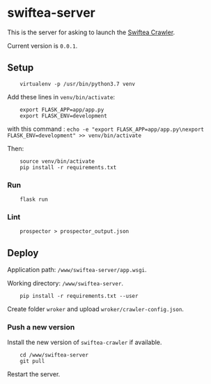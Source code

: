 # swiftea-server

This is the server for asking to launch the [Swiftea Crawler](https://github.com/Swiftea/Crawler).

Current version is `0.0.1`.

## Setup

		virtualenv -p /usr/bin/python3.7 venv

Add these lines in `venv/bin/activate`:

		export FLASK_APP=app/app.py
		export FLASK_ENV=development

with this command : `echo -e "export FLASK_APP=app/app.py\nexport FLASK_ENV=development" >> venv/bin/activate`

Then:

		source venv/bin/activate
		pip install -r requirements.txt

### Run

		flask run

### Lint

		prospector > prospector_output.json

## Deploy

Application path: `/www/swiftea-server/app.wsgi`.

Working directory: `/www/swiftea-server`.

		pip install -r requirements.txt --user

Create folder `wroker` and upload `wroker/crawler-config.json`.

### Push a new version

Install the new version of `swiftea-crawler` if available.

		cd /www/swiftea-server
		git pull

Restart the server.
